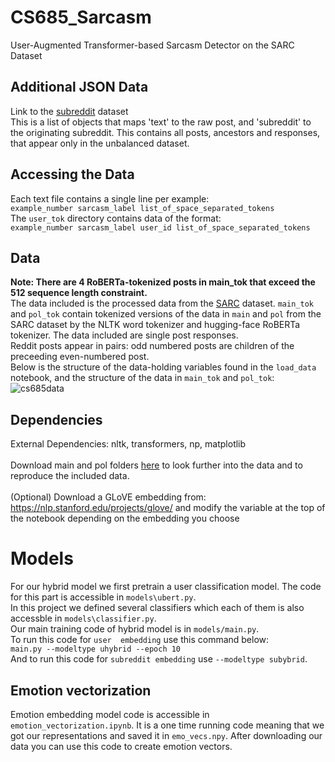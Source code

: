 # CS685_Sarcasm
User-Augmented Transformer-based Sarcasm Detector on the SARC Dataset

## Additional JSON Data
Link to the [subreddit](https://drive.google.com/file/d/11F3ebmz1If_330KhwV9jMnpmZCGkICOl/view?usp=sharing) dataset\
This is a list of objects that maps 'text' to the raw post, and 'subreddit' to the originating subreddit. This contains all posts, ancestors and responses, that appear only in the unbalanced dataset.

## Accessing the Data
Each text file contains a single line per example:\
`example_number sarcasm_label list_of_space_separated_tokens`\
The `user_tok` directory contains data of the format:\
`example_number sarcasm_label user_id list_of_space_separated_tokens`

## Data
**Note: There are 4 RoBERTa-tokenized posts in main_tok that exceed the 512 sequence length constraint.**\
The data included is the processed data from the [SARC](https://nlp.cs.princeton.edu/SARC/2.0/) dataset. `main_tok` and `pol_tok` contain tokenized versions of the data in `main` and `pol` from the SARC dataset by the NLTK word tokenizer and hugging-face RoBERTa tokenizer. The data included are single post responses.\
Reddit posts appear in pairs: odd numbered posts are children of the preceeding even-numbered post.\
Below is the structure of the data-holding variables found in the `load_data` notebook, and the structure of the data in `main_tok` and `pol_tok`:
![cs685data](https://user-images.githubusercontent.com/43583679/99214836-3658ba80-279f-11eb-9cef-979076559a60.png)


## Dependencies
External Dependencies: nltk, transformers, np, matplotlib \
\
Download main and pol folders [here](https://nlp.cs.princeton.edu/SARC/2.0/) to look further into the data and to reproduce the included data.\
\
(Optional) Download a GLoVE embedding from: https://nlp.stanford.edu/projects/glove/ and modify the variable at the top of the notebook depending on the embedding you choose
# Models
For our hybrid model we first pretrain a user classification model. The code for this part is accessible in `models\ubert.py`. \
In this project we defined several classifiers which each of them is also accessble in `models\classifier.py`. \
Our main training code of hybrid model is in `models/main.py`. \
To run this code for `user  embedding` use this command below: \
`main.py --modeltype uhybrid --epoch 10` \
And to run this code for `subreddit embedding` use `--modeltype subybrid`. 

## Emotion vectorization
Emotion embedding model code is accessible in ``emotion_vectorization.ipynb``. It is a one time running code meaning that we got our representations and saved it in ``emo_vecs.npy``. After downloading our data you can use this code to create emotion vectors.
